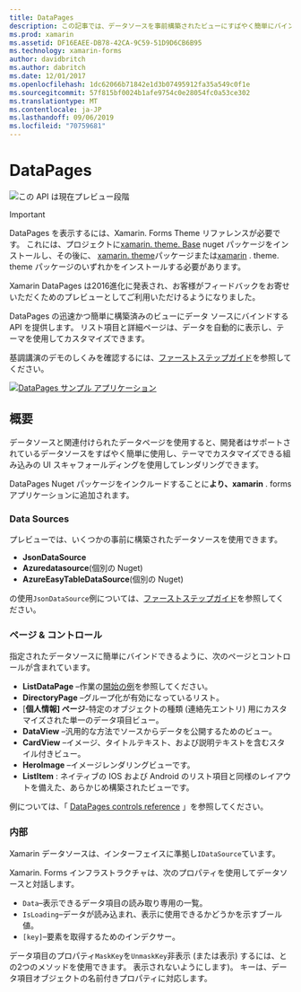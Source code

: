 ```yaml
---
title: DataPages
description: この記事では、データソースを事前構築されたビューにすばやく簡単にバインドするための API を提供する DataPages について説明します。
ms.prod: xamarin
ms.assetid: DF16EAEE-DB78-42CA-9C59-51D9D6CB6B95
ms.technology: xamarin-forms
author: davidbritch
ms.author: dabritch
ms.date: 12/01/2017
ms.openlocfilehash: 1dc62066b71842e1d3b07495912fa35a549c0f1e
ms.sourcegitcommit: 57f815bf0024b1afe9754c0e28054fc0a53ce302
ms.translationtype: MT
ms.contentlocale: ja-JP
ms.lasthandoff: 09/06/2019
ms.locfileid: "70759681"
---
```

# <a name="xamarinforms-datapages"></a>DataPages

![](~/media/shared/preview.png "この API は現在プレビュー段階")

> [!IMPORTANT]
> DataPages を表示するには、Xamarin. Forms Theme リファレンスが必要です。 これには、プロジェクトに[xamarin. theme. Base](https://www.nuget.org/packages/Xamarin.Forms.Theme.Base/) nuget パッケージをインストールし、その後に、 [xamarin. theme](https://www.nuget.org/packages/Xamarin.Forms.Theme.Light/)パッケージまたは[xamarin](https://www.nuget.org/packages/Xamarin.Forms.Theme.Dark/) . theme. theme パッケージのいずれかをインストールする必要があります。

Xamarin DataPages は2016進化に発表され、お客様がフィードバックをお寄せいただくためのプレビューとしてご利用いただけるようになりました。

DataPages の迅速かつ簡単に構築済みのビューにデータ ソースにバインドする API を提供します。 リスト項目と詳細ページは、データを自動的に表示し、テーマを使用してカスタマイズできます。

基調講演のデモのしくみを確認するには、[ファーストステップガイド](get-started.md)を参照してください。

[![](images/demo-sml.png "DataPages サンプル アプリケーション")](images/demo.png#lightbox "DataPages サンプル アプリケーション")

## <a name="introduction"></a>概要

データソースと関連付けられたデータページを使用すると、開発者はサポートされているデータソースをすばやく簡単に使用し、テーマでカスタマイズできる組み込みの UI スキャフォールディングを使用してレンダリングできます。

DataPages Nuget パッケージをインクルードすることに**より、xamarin** . forms アプリケーションに追加されます。

### <a name="data-sources"></a>Data Sources

プレビューでは、いくつかの事前に構築されたデータソースを使用できます。

* **JsonDataSource**
* **Azuredatasource**(個別の Nuget)
* **AzureEasyTableDataSource**(個別の Nuget)

の使用`JsonDataSource`例については、[ファーストステップガイド](get-started.md)を参照してください。

### <a name="pages--controls"></a>ページ & コントロール

指定されたデータソースに簡単にバインドできるように、次のページとコントロールが含まれています。

* **ListDataPage** –作業の[開始の例](get-started.md)を参照してください。
* **DirectoryPage** –グループ化が有効になっているリスト。
* [**個人情報] ページ**-特定のオブジェクトの種類 (連絡先エントリ) 用にカスタマイズされた単一のデータ項目ビュー。
* **DataView** –汎用的な方法でソースからデータを公開するためのビュー。
* **CardView** –イメージ、タイトルテキスト、および説明テキストを含むスタイル付きビュー。
* **HeroImage** –イメージレンダリングビューです。
* **ListItem** : ネイティブの IOS および Android のリスト項目と同様のレイアウトを備えた、あらかじめ構築されたビューです。

例については、「 [DataPages controls reference](controls.md) 」を参照してください。

### <a name="under-the-hood"></a>内部

Xamarin データソースは、インターフェイスに準拠し`IDataSource`ています。

Xamarin. Forms インフラストラクチャは、次のプロパティを使用してデータソースと対話します。

* `Data`–表示できるデータ項目の読み取り専用の一覧。
* `IsLoading`–データが読み込まれ、表示に使用できるかどうかを示すブール値。
* `[key]`–要素を取得するためのインデクサー。

データ項目のプロパティ`MaskKey`を`UnmaskKey`非表示 (または表示) するには、との2つのメソッドを使用できます。 表示されないようにします)。
キーは、データ項目オブジェクトの名前付きプロパティに対応します。
